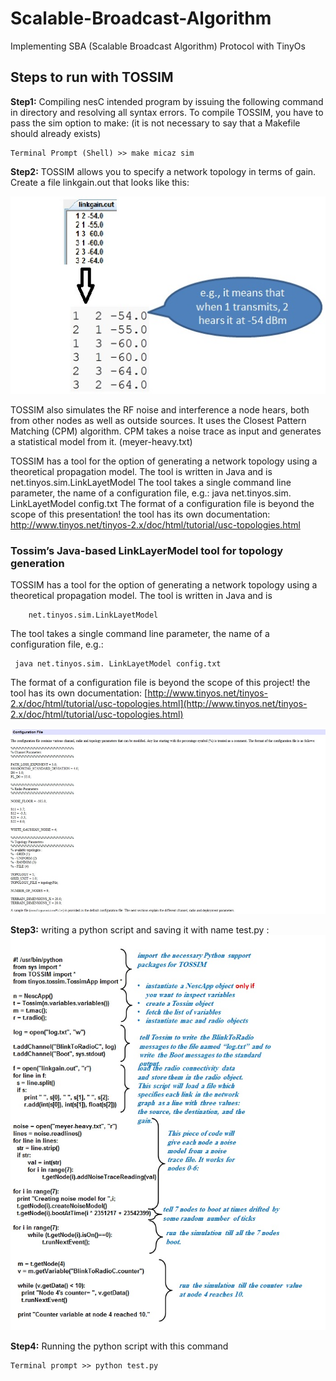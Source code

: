 # Scalable-Broadcast-Algorithm
Implementing SBA (Scalable Broadcast Algorithm) Protocol with TinyOs


## Steps to run with TOSSIM

**Step1:** Compiling nesC intended program by issuing the following command in directory and resolving all syntax errors.
To compile TOSSIM, you have to pass the sim option to make: (it is not necessary to say that a Makefile should already exists) 

```
Terminal Prompt (Shell) >> make micaz sim
```

**Step2:** TOSSIM allows you to specify a network topology in terms of gain. Create a file linkgain.out that looks like this: 

![step2](images/step2.jpg)

TOSSIM also simulates the RF noise and interference a node hears, both from other nodes as well as outside sources. It uses the Closest Pattern Matching (CPM) algorithm. CPM takes a noise trace as input and generates a statistical model from it. (meyer-heavy.txt)

TOSSIM has a tool for the option of generating a network topology using a theoretical propagation model. The tool is written in Java and is 	
	net.tinyos.sim.LinkLayetModel
The tool takes a single command line parameter, the name of a configuration file, e.g.: 
	java net.tinyos.sim. LinkLayetModel config.txt 
The format of a configuration file is beyond the scope of this presentation! the tool has its own documentation:
http://www.tinyos.net/tinyos-2.x/doc/html/tutorial/usc-topologies.html


### Tossim’s Java-based LinkLayerModel tool for topology generation

TOSSIM has a tool for the option of generating a network topology using a theoretical propagation model. The tool is written in Java and is
```
	net.tinyos.sim.LinkLayetModel
```
The tool takes a single command line parameter, the name of a configuration file, e.g.: 
```	
 java net.tinyos.sim. LinkLayetModel config.txt 
```
The format of a configuration file is beyond the scope of this project! the tool has its own documentation:
[http://www.tinyos.net/tinyos-2.x/doc/html/tutorial/usc-topologies.html](http://www.tinyos.net/tinyos-2.x/doc/html/tutorial/usc-topologies.html)

![configFile](images/configFile.jpg)


**Step3:** writing a python script and saving it with name test.py : 
![step3](images/step3.jpg)

**Step4:** Running the python script with this command 

```
Terminal prompt >> python test.py
```

